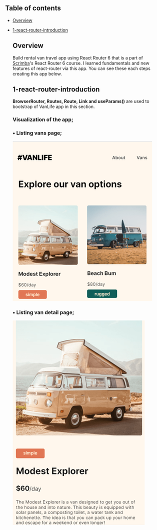 ## Table of contents

- [Overview](#overview)
- [1-react-router-introduction](#1-react-router-introduction)

  
  ## Overview

  Build rental van travel app using React Router 6 that is a part of [Scrimba](https://scrimba.com/learn/reactrouter6)'s React Router 6 course. I learned fundamentals and new features of react-router via this app.
  You can see these each steps creating this app below.

  ## 1-react-router-introduction
  **BrowserRouter, Routes, Route, Link and useParams()** are used to bootstrap of VanLife app in this section.

  ### Visualization of the app;
  ### • Listing vans page;

  ![image](./1-react-router-introduction/list-vans.png)
  
  ### • Listing van detail page;
  ![image](./1-react-router-introduction/list-detail.png)
